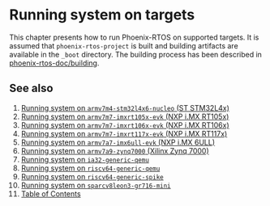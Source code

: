 # Running system on targets

This chapter presents how to run Phoenix-RTOS on supported targets. It is assumed that `phoenix-rtos-project` is built
and building artifacts are available in the `_boot` directory. The building process has been described in
[phoenix-rtos-doc/building](../building/README.md).

## See also

1. [Running system on `armv7m4-stm32l4x6-nucleo` (ST STM32L4x)](armv7m4-stm32l4x6-nucleo.md)
2. [Running system on `armv7m7-imxrt105x-evk` (NXP i.MX RT105x)](armv7m7-imxrt105x-evk.md)
3. [Running system on `armv7m7-imxrt106x-evk` (NXP i.MX RT106x)](armv7m7-imxrt106x-evk.md)
4. [Running system on `armv7m7-imxrt117x-evk` (NXP i.MX RT117x)](armv7m7-imxrt117x-evk.md)
5. [Running system on `armv7a7-imx6ull-evk` (NXP i.MX 6ULL)](armv7a7-imx6ull-evk.md)
6. [Running system on `armv7a9-zynq7000` (Xilinx Zynq 7000)](armv7a9-zynq7000.md)
7. [Running system on `ia32-generic-qemu`](ia32-generic-qemu.md)
8. [Running system on `riscv64-generic-qemu`](riscv64-generic-qemu.md)
9. [Running system on `riscv64-generic-spike`](riscv64-generic-spike.md)
10. [Running system on `sparcv8leon3-gr716-mini`](sparcv8leon3-gr716-mini.md)
11. [Table of Contents](../README.md)
